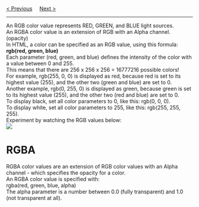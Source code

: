 <a href="/HTML/Colors/Main.md">&lt; Previous</a>
&nbsp;&nbsp;&nbsp;
<a href="/HTML/Colors/HEX.md">Next &gt;</a>
<hr>
An RGB color value represents RED, GREEN, and BLUE light sources.
<br>
An RGBA color value is an extension of RGB with an Alpha channel. (opacity)
<br>
In HTML, a color can be specified as an RGB value, using this formula:
<br>
<b>rgb(red, green, blue)</b>
<br>
Each parameter (red, green, and blue) defines the intensity of the color with a value between 0 and 255.
<br>
This means that there are 256 x 256 x 256 = 16777216 possible colors!
<br>
For example, rgb(255, 0, 0) is displayed as red, because red is set to its highest value (255), and the other two (green and blue) are set to 0.
<br>
Another example, rgb(0, 255, 0) is displayed as green, because green is set to its highest value (255), and the other two (red and blue) are set to 0.
<br>
To display black, set all color parameters to 0, like this: rgb(0, 0, 0).
<br>
To display white, set all color parameters to 255, like this: rgb(255, 255, 255).
<br>
Experiment by watching the RGB values below:
<br>
<img src="https://i.imgur.com/DmZuNJI.gif">
<h1>RGBA</h1>
RGBA color values are an extension of RGB color values with an Alpha channel - which specifies the opacity for a color.
<br>
An RGBA color value is specified with:
<br>
rgba(red, green, blue, alpha)
<br>
The alpha parameter is a number between 0.0 (fully transparent) and 1.0 (not transparent at all).
